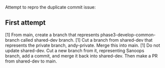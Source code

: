 Attempt to repro the duplicate commit issue:
## First attempt
[1] From main, create a branch that represents phase3-develop-common-branch called shared-dev branch.
[1] Cut a branch from shared-dev that represents the private branch, andy-private. Merge this into main.
[1] Do not update shared-dev. Cut a new branch from it, representing Sanoops branch, add a commit, and merge it back into shared-dev. Then make a PR from shared-dev to main.